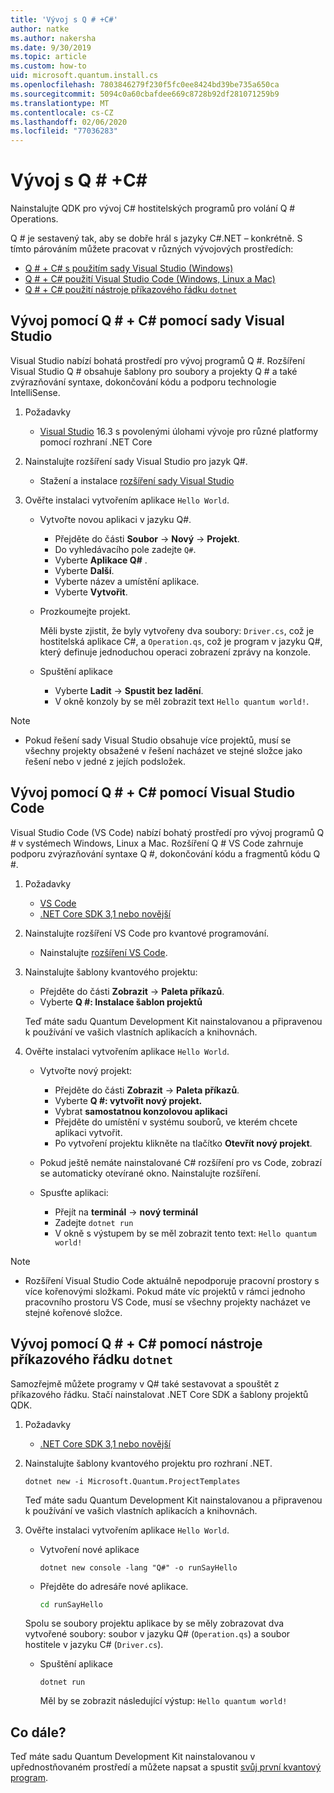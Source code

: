 ```yaml
---
title: 'Vývoj s Q # +C#'
author: natke
ms.author: nakersha
ms.date: 9/30/2019
ms.topic: article
ms.custom: how-to
uid: microsoft.quantum.install.cs
ms.openlocfilehash: 7803846279f230f5fc0ee8424bd39be735a650ca
ms.sourcegitcommit: 5094c0a60cbafdee669c8728b92df281071259b9
ms.translationtype: MT
ms.contentlocale: cs-CZ
ms.lasthandoff: 02/06/2020
ms.locfileid: "77036283"
---
```

# <a name="develop-with-q--c"></a>Vývoj s Q # +C#

Nainstalujte QDK pro vývoj C# hostitelských programů pro volání Q # Operations.

Q # je sestavený tak, aby se dobře hrál s jazyky C#.NET – konkrétně. S tímto párováním můžete pracovat v různých vývojových prostředích:

- [Q # + C# s použitím sady Visual Studio (Windows)](#VS)
- [Q # + C# použití Visual Studio Code (Windows, Linux a Mac)](#VSC)
- [Q # + C# použití nástroje příkazového řádku `dotnet`](#command)

## Vývoj pomocí Q # + C# pomocí sady Visual Studio <a name="VS"></a>

Visual Studio nabízí bohatá prostředí pro vývoj programů Q #. Rozšíření Visual Studio Q # obsahuje šablony pro soubory a projekty Q # a také zvýrazňování syntaxe, dokončování kódu a podporu technologie IntelliSense.


1. Požadavky

    - [Visual Studio](https://visualstudio.microsoft.com/downloads/) 16.3 s povolenými úlohami vývoje pro různé platformy pomocí rozhraní .NET Core

1. Nainstalujte rozšíření sady Visual Studio pro jazyk Q#.

    - Stažení a instalace [rozšíření sady Visual Studio](https://marketplace.visualstudio.com/items?itemName=quantum.DevKit)

1. Ověřte instalaci vytvořením aplikace `Hello World`.

    - Vytvořte novou aplikaci v jazyku Q#.

        - Přejděte do části **Soubor** -> **Nový** -> **Projekt**.
        - Do vyhledávacího pole zadejte `Q#`.
        - Vyberte **Aplikace Q#** .
        - Vyberte **Další**.
        - Vyberte název a umístění aplikace.
        - Vyberte **Vytvořit**.

    - Prozkoumejte projekt.

        Měli byste zjistit, že byly vytvořeny dva soubory: `Driver.cs`, což je hostitelská aplikace C#, a `Operation.qs`, což je program v jazyku Q#, který definuje jednoduchou operaci zobrazení zprávy na konzole.

    - Spuštění aplikace

        - Vyberte **Ladit** -> **Spustit bez ladění**.
        - V okně konzoly by se měl zobrazit text `Hello quantum world!`.

> [!NOTE]
> * Pokud řešení sady Visual Studio obsahuje více projektů, musí se všechny projekty obsažené v řešení nacházet ve stejné složce jako řešení nebo v jedné z jejích podsložek.  

## Vývoj pomocí Q # + C# pomocí Visual Studio Code <a name="VSC"></a>

Visual Studio Code (VS Code) nabízí bohatý prostředí pro vývoj programů Q # v systémech Windows, Linux a Mac.  Rozšíření Q # VS Code zahrnuje podporu zvýrazňování syntaxe Q #, dokončování kódu a fragmentů kódu Q #.

1. Požadavky

   - [VS Code](https://code.visualstudio.com/download)
   - [.NET Core SDK 3,1 nebo novější](https://www.microsoft.com/net/download)

1. Nainstalujte rozšíření VS Code pro kvantové programování.

    - Nainstalujte [rozšíření VS Code](https://marketplace.visualstudio.com/items?itemName=quantum.quantum-devkit-vscode).

1. Nainstalujte šablony kvantového projektu:

   - Přejděte do části **Zobrazit** -> **Paleta příkazů**.
   - Vyberte **Q #: Instalace šablon projektů**

    Teď máte sadu Quantum Development Kit nainstalovanou a připravenou k používání ve vašich vlastních aplikacích a knihovnách.

1. Ověřte instalaci vytvořením aplikace `Hello World`.

    - Vytvořte nový projekt:

        - Přejděte do části **Zobrazit** -> **Paleta příkazů**.
        - Vyberte **Q #: vytvořit nový projekt.**
        - Vybrat **samostatnou konzolovou aplikaci**
        - Přejděte do umístění v systému souborů, ve kterém chcete aplikaci vytvořit.
        - Po vytvoření projektu klikněte na tlačítko **Otevřít nový projekt**.

    - Pokud ještě nemáte nainstalované C# rozšíření pro vs Code, zobrazí se automaticky otevírané okno. Nainstalujte rozšíření. 

    - Spusťte aplikaci:

        - Přejít na **terminál** -> **nový terminál**
        - Zadejte `dotnet run`
        - V okně s výstupem by se měl zobrazit tento text: `Hello quantum world!`


> [!NOTE]
> * Rozšíření Visual Studio Code aktuálně nepodporuje pracovní prostory s více kořenovými složkami. Pokud máte víc projektů v rámci jednoho pracovního prostoru VS Code, musí se všechny projekty nacházet ve stejné kořenové složce.

## Vývoj pomocí Q # + C# pomocí nástroje příkazového řádku `dotnet`<a name="command"></a>

Samozřejmě můžete programy v Q# také sestavovat a spouštět z příkazového řádku. Stačí nainstalovat .NET Core SDK a šablony projektů QDK. 

1. Požadavky

    - [.NET Core SDK 3,1 nebo novější](https://www.microsoft.com/net/download)

1. Nainstalujte šablony kvantového projektu pro rozhraní .NET.

    ```dotnetcli
    dotnet new -i Microsoft.Quantum.ProjectTemplates
    ```

    Teď máte sadu Quantum Development Kit nainstalovanou a připravenou k používání ve vašich vlastních aplikacích a knihovnách.

1. Ověřte instalaci vytvořením aplikace `Hello World`.

    - Vytvoření nové aplikace

       ```dotnetcli
       dotnet new console -lang "Q#" -o runSayHello
       ```

    - Přejděte do adresáře nové aplikace.

       ```bash
       cd runSayHello
       ```

    Spolu se soubory projektu aplikace by se měly zobrazovat dva vytvořené soubory: soubor v jazyku Q# (`Operation.qs`) a soubor hostitele v jazyku C# (`Driver.cs`).

    - Spuštění aplikace

        ```dotnetcli
        dotnet run
        ```

        Měl by se zobrazit následující výstup: `Hello quantum world!`

    
## <a name="whats-next"></a>Co dále?

Teď máte sadu Quantum Development Kit nainstalovanou v upřednostňovaném prostředí a můžete napsat a spustit [svůj první kvantový program](xref:microsoft.quantum.write-program).
